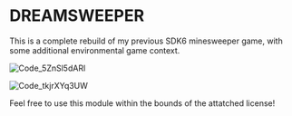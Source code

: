 # DREAMSWEEPER

This is a complete rebuild of my previous SDK6 minesweeper game, with some additional environmental game context.

![Code_5ZnSl5dARl](https://github.com/TheCryptoTrader69/DCL-SDK7-Dreamsweeper/assets/91359820/afdd30c3-090a-4dbd-a7a0-875a58dfd60d)

![Code_tkjrXYq3UW](https://github.com/TheCryptoTrader69/DCL-SDK7-Dreamsweeper/assets/91359820/7d7308ac-0a91-48f7-ace3-11d9f83b1c7d)

Feel free to use this module within the bounds of the attatched license!
